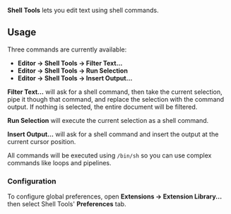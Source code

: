 **Shell Tools** lets you edit text using shell commands.

## Usage

Three commands are currently available:
- **Editor → Shell Tools → Filter Text…**
- **Editor → Shell Tools → Run Selection**
- **Editor → Shell Tools → Insert Output…**

**Filter Text…** will ask for a shell command, then take the current selection, pipe it though that command, and replace the selection with the command output. If nothing is selected, the entire document will be filtered.

**Run Selection** will execute the current selection as a shell command.

**Insert Output…** will ask for a shell command and insert the output at the current cursor position.

All commands will be executed using `/bin/sh` so you can use complex commands like loops and pipelines.

### Configuration

To configure global preferences, open **Extensions → Extension Library...** then select Shell Tools' **Preferences** tab.
